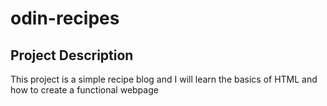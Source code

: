 # odin-recipes

## Project Description
This project is a simple recipe blog and I will learn the basics of HTML and how to create a functional webpage
 